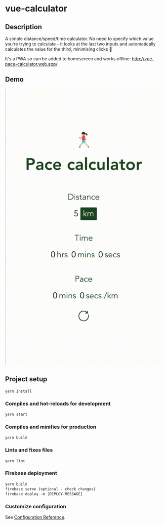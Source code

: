 # vue-calculator

## Description

A simple distance/speed/time calculator. No need to specify which value you're trying to calculate - it looks at the last two inputs and automatically calculates the value for the third, minimising clicks 🥳

It's a PWA so can be added to homescreen and works offline: http://vue-pace-calculator.web.app/

## Demo

![demo-pace-calculator](demo/pace-calculator.gif)
## Project setup
```
yarn install
```

### Compiles and hot-reloads for development
```
yarn start
```

### Compiles and minifies for production
```
yarn build
```

### Lints and fixes files
```
yarn lint
```

### Firebase deployment
```
yarn build
firebase serve (optional - check changes)
firebase deploy -m [DEPLOY-MESSAGE]
```

### Customize configuration
See [Configuration Reference](https://cli.vuejs.org/config/).
